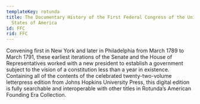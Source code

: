 ```yaml
---
templateKey: rotunda
title: The Documentary History of the First Federal Congress of the United
  States of America
id: FFC
rid: FFC
---
```

Convening first in New York and later in Philadelphia from March 1789 to March 1791, these earliest iterations of the Senate and the House of Representatives worked with a new president to establish a government subject to the vision of a constitution less than a year in existence. Containing all of the contents of the celebrated twenty-two-volume letterpress edition from Johns Hopkins University Press, this digital edition is fully searchable and interoperable with other titles in Rotunda’s American Founding Era Collection.